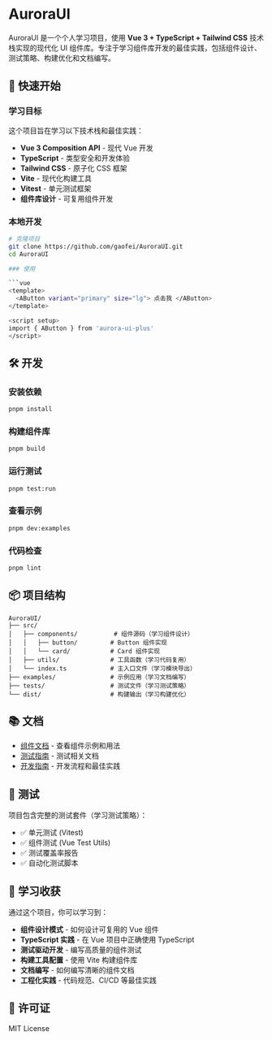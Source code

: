 # AuroraUI

AuroraUI 是一个个人学习项目，使用 **Vue 3 + TypeScript + Tailwind CSS** 技术栈实现的现代化 UI 组件库。专注于学习组件库开发的最佳实践，包括组件设计、测试策略、构建优化和文档编写。

## 🚀 快速开始

### 学习目标

这个项目旨在学习以下技术栈和最佳实践：

- **Vue 3 Composition API** - 现代 Vue 开发
- **TypeScript** - 类型安全和开发体验
- **Tailwind CSS** - 原子化 CSS 框架
- **Vite** - 现代化构建工具
- **Vitest** - 单元测试框架
- **组件库设计** - 可复用组件开发

### 本地开发

````bash
# 克隆项目
git clone https://github.com/gaofei/AuroraUI.git
cd AuroraUI

### 使用

```vue
<template>
  <AButton variant="primary" size="lg"> 点击我 </AButton>
</template>

<script setup>
import { AButton } from 'aurora-ui-plus'
</script>
````

## 🛠️ 开发

### 安装依赖

```bash
pnpm install
```

### 构建组件库

```bash
pnpm build
```

### 运行测试

```bash
pnpm test:run
```

### 查看示例

```bash
pnpm dev:examples
```

### 代码检查

```bash
pnpm lint
```

## 📦 项目结构

```
AuroraUI/
├── src/
│   ├── components/          # 组件源码（学习组件设计）
│   │   ├── button/         # Button 组件实现
│   │   └── card/           # Card 组件实现
│   ├── utils/              # 工具函数（学习代码复用）
│   └── index.ts            # 主入口文件（学习模块导出）
├── examples/               # 示例应用（学习文档编写）
├── tests/                  # 测试文件（学习测试策略）
└── dist/                   # 构建输出（学习构建优化）
```

## 📚 文档

- [组件文档](./examples/) - 查看组件示例和用法
- [测试指南](./TESTING.md) - 测试相关文档
- [开发指南](./DEVELOPMENT.md) - 开发流程和最佳实践

## 🧪 测试

项目包含完整的测试套件（学习测试策略）：

- ✅ 单元测试 (Vitest)
- ✅ 组件测试 (Vue Test Utils)
- ✅ 测试覆盖率报告
- ✅ 自动化测试脚本

## 🎯 学习收获

通过这个项目，你可以学习到：

- **组件设计模式** - 如何设计可复用的 Vue 组件
- **TypeScript 实践** - 在 Vue 项目中正确使用 TypeScript
- **测试驱动开发** - 编写高质量的组件测试
- **构建工具配置** - 使用 Vite 构建组件库
- **文档编写** - 如何编写清晰的组件文档
- **工程化实践** - 代码规范、CI/CD 等最佳实践

## 📄 许可证

MIT License
